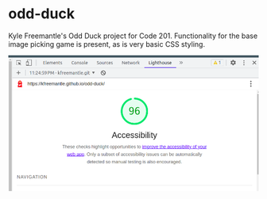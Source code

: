 # odd-duck

Kyle Freemantle's Odd Duck project for Code 201.  Functionality for the base image picking game is present, as is very basic CSS styling.

![Lighthouse Score](img/lhduck.png)

